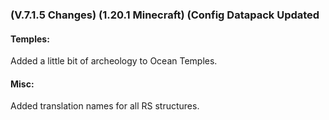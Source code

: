 ### **(V.7.1.5 Changes) (1.20.1 Minecraft) (Config Datapack Updated**

#### Temples:
Added a little bit of archeology to Ocean Temples.

#### Misc:
Added translation names for all RS structures.